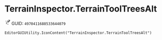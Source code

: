 # TerrainInspector.TerrainToolTreesAlt
![](/img/TerrainInspector.TerrainToolTreesAlt.png)
GUID: `4970411688533644079`
```
EditorGUIUtility.IconContent("TerrainInspector.TerrainToolTreesAlt")
```

